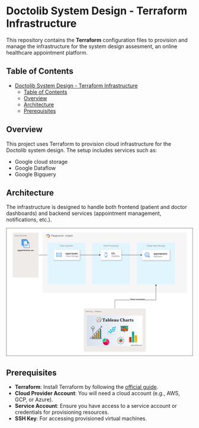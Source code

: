 # Doctolib System Design - Terraform Infrastructure

This repository contains the **Terraform** configuration files to provision and manage the infrastructure for the system design assesment, an online healthcare appointment platform.

## Table of Contents
- [Doctolib System Design - Terraform Infrastructure](#doctolib-system-design---terraform-infrastructure)
  - [Table of Contents](#table-of-contents)
  - [Overview](#overview)
  - [Architecture](#architecture)
  - [Prerequisites](#prerequisites)



## Overview
This project uses Terraform to provision cloud infrastructure for the Doctolib system design. The setup includes services such as:
- Google cloud storage
- Google Dataflow
- Google Bigquery
  
## Architecture
The infrastructure is designed to handle both frontend (patient and doctor dashboards) and backend services (appointment management, notifications, etc.).

![Architecture Diagram](diagrams/doctolib-system-desing.drawio.png)


## Prerequisites
- **Terraform**: Install Terraform by following the [official guide](https://learn.hashicorp.com/tutorials/terraform/install-cli).
- **Cloud Provider Account**: You will need a cloud account (e.g., AWS, GCP, or Azure).
- **Service Account**: Ensure you have access to a service account or credentials for provisioning resources.
- **SSH Key**: For accessing provisioned virtual machines.
